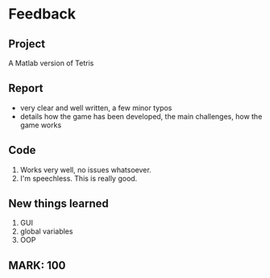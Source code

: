 # Feedback

## Project

A Matlab version of Tetris

## Report

- very clear and well written, a few minor typos
- details how the game has been developed, the main challenges, how the game works

## Code

1. Works very well, no issues whatsoever. 
2. I'm speechless. This is really good. 

## New things learned

1. GUI
2. global variables
3. OOP


## MARK: 100